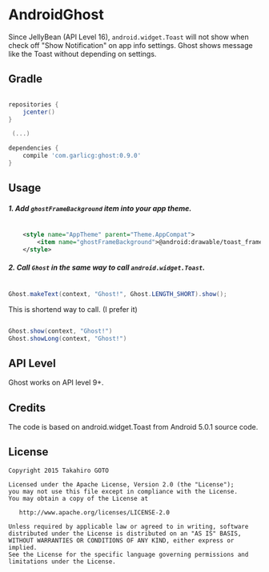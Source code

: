 # AndroidGhost
Since JellyBean (API Level 16), `android.widget.Toast` will not show when check off "Show Notification" on app info settings. Ghost shows message like the Toast without depending on settings.

Gradle
--------

```groovy

repositories {
    jcenter()
}

 (...)

dependencies {
    compile 'com.garlicg:ghost:0.9.0'
}

```

Usage
--------

##### 1. Add `ghostFrameBackground` item into your app theme.
```xml

    <style name="AppTheme" parent="Theme.AppCompat">
        <item name="ghostFrameBackground">@android:drawable/toast_frame</item>
    </style>

```

##### 2. Call `Ghost` in the same way to call `android.widget.Toast`. 

```java

Ghost.makeText(context, "Ghost!", Ghost.LENGTH_SHORT).show();

```

This is shortend way to call. (I prefer it)

```java

Ghost.show(context, "Ghost!")
Ghost.showLong(context, "Ghost!")

```

API Level
-------
Ghost works on API level 9+.

Credits
-------
The code is based on android.widget.Toast from Android 5.0.1 source code.

License
-------

    Copyright 2015 Takahiro GOTO

    Licensed under the Apache License, Version 2.0 (the "License");
    you may not use this file except in compliance with the License.
    You may obtain a copy of the License at

       http://www.apache.org/licenses/LICENSE-2.0

    Unless required by applicable law or agreed to in writing, software
    distributed under the License is distributed on an "AS IS" BASIS,
    WITHOUT WARRANTIES OR CONDITIONS OF ANY KIND, either express or implied.
    See the License for the specific language governing permissions and
    limitations under the License.

